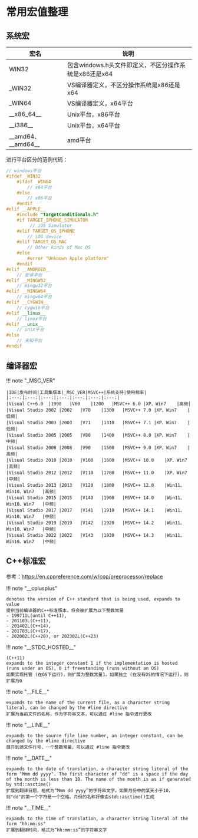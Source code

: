 # 常用宏值整理

## 系统宏

|宏名|说明|
|---|---|
|WIN32|包含windows.h头文件即定义，不区分操作系统是x86还是x64|
|\_WIN32|VS编译器定义，不区分操作系统是x86还是x64|
|\_WIN64|VS编译器定义，x64平台|
|\_\_x86_64\_\_|Unix平台，x86平台|
|\_\_i386\_\_|Unix平台，x64平台|
|\_\_amd64、\_\_amd64\_\_|amd平台|

进行平台区分的范例代码：  
```c++
// windows平台
#ifdef _WIN32
    #ifdef _WIN64
        // x64平台
    #else
        // x86平台
    #endif
#elif __APPLE__
    #include "TargetConditionals.h"
    #if TARGET_IPHONE_SIMULATOR
         // iOS Simulator
    #elif TARGET_OS_IPHONE
        // iOS device
    #elif TARGET_OS_MAC
        // Other kinds of Mac OS
    #else
        #error "Unknown Apple platform"
    #endif
#elif __ANDROID__
    // 安卓平台
#elif __MINGW32__
    // mingw32平台
#elif __MINGW64__
    // mingw64平台
#elif __CYGWIN__
    // cygwin平台
#elif __linux__
    // linux平台
#elif __unix__
    // unix平台
#else
    // 未知平台
#endif
```

## 编译器宏

!!! note "_MSC_VER"

    |IDE|发布时间|工具集版本|_MSC_VER|MSVC++|系统支持|使用频率|
    |:---:|:---:|:---:|:---:|:---:|:---:|:---:|
    |Visual C++6.0	|1998	|V60	|1200	|MSVC++ 6.0	|XP、Win7	|高频|
    |Visual Studio 2002	|2002	|V70	|1300	|MSVC++ 7.0	|XP、Win7	|低频|
    |Visual Studio 2003	|2003	|V71	|1310	|MSVC++ 7.1	|XP、Win7	|低频|
    |Visual Studio 2005	|2005	|V80	|1400	|MSVC++ 8.0	|XP、Win7	|中频|
    |Visual Studio 2008	|2008	|V90	|1500	|MSVC++ 9.0	|XP、Win7	|高频|
    |Visual Studio 2010	|2010	|V100	|1600	|MSVC++ 10.0	|XP、Win7	|高频|
    |Visual Studio 2012	|2012	|V110	|1700	|MSVC++ 11.0	|XP、Win7	|中频|
    |Visual Studio 2013	|2013	|V120	|1800	|MSVC++ 12.0	|Win11、Win10、Win7	|高频|
    |Visual Studio 2015	|2015	|V140	|1900	|MSVC++ 14.0	|Win11、Win10、Win7	|中频|
    |Visual Studio 2017	|2017	|V141	|1910	|MSVC++ 14.1	|Win11、Win10、Win7	|中频|
    |Visual Studio 2019	|2019	|V142	|1920	|MSVC++ 14.2	|Win11、Win10、Win7	|中频|
    |Visual Studio 2022	|2022	|V143	|1930	|MSVC++ 14.3	|Win11、Win10、Win7	|中频|

## C++标准宏

参考：https://en.cppreference.com/w/cpp/preprocessor/replace

!!! note "\_\_cplusplus"

    denotes the version of C++ standard that is being used, expands to value  
    提供当前编译器的C++标准版本，将会被扩展为以下整数常量  
    - 199711L(until C++11),  
    - 201103L(C++11),  
    - 201402L(C++14),  
    - 201703L(C++17),  
    - 202002L(C++20), or 202302L(C++23)  

!!! note "\_\_STDC_HOSTED\_\_"
    
    (C++11)  
    expands to the integer constant 1 if the implementation is hosted (runs under an OS), ​0​ if freestanding (runs without an OS)  
    如果实现托管 (在OS下运行)，则扩展为整数常量1，如果独立 (在没有OS的情况下运行)，则扩展为0
    

!!! note "\_\_FILE\_\_"
 
    expands to the name of the current file, as a character string literal, can be changed by the #line directive  
    扩展为当前文件的名称，作为字符串文本，可以通过 #line 指令进行更改

!!! note "\_\_LINE\_\_"
 
    expands to the source file line number, an integer constant, can be changed by the #line directive  
    展开到源文件行号，一个整数常量，可以通过 #line 指令更改

!!! note "\_\_DATE\_\_"
 
    expands to the date of translation, a character string literal of the form "Mmm dd yyyy". The first character of "dd" is a space if the day of the month is less than 10. The name of the month is as if generated by std::asctime()  
    扩展到翻译日期，格式为“Mmm dd yyyy”的字符串文字。如果月份中的某天小于10，则"dd"的第一个字符是一个空格。月份的名称好像由std::asctime()生成

!!! note "\_\_TIME\_\_"
    
    expands to the time of translation, a character string literal of the form "hh:mm:ss"  
    扩展到翻译时间，格式为“hh:mm:ss”的字符串文字
